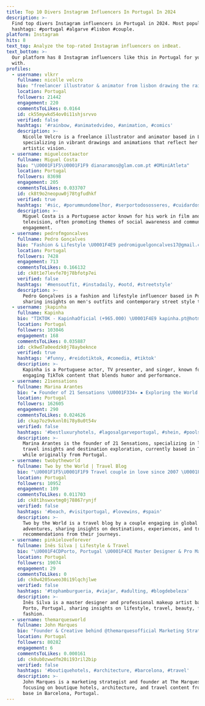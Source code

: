 ```yaml
---
title: Top 10 Divers Instagram Influencers In Portugal In 2024
description: >-
  Find top divers Instagram influencers in Portugal in 2024. Most popular
  hashtags: #portugal #algarve #lisbon #couple.
platform: Instagram
hits: 8
text_top: Analyze the top-rated Instagram influencers on inBeat.
text_bottom: >-
  Our platform has 8 Instagram influencers like this in Portugal for you to work
  with.
profiles:
  - username: vlkrr
    fullname: nicolle velcro
    bio: "freelancer illustrator & animator from lisbon drawing the rainbow I ride on \U0001F308 (she/her) \U0001F48C for work inquiries: velcrocrocro@gmail.com portfolio\U0001F447\U0001F3FC"
    location: Portugal
    followers: 21442
    engagement: 220
    commentsToLikes: 0.0164
    id: ck55mywkd54ov0i11shjsrvvo
    verified: false
    hashtags: '#rainbow, #animatedvideo, #animation, #comics'
    description: >-
      Nicolle Velcro is a freelance illustrator and animator based in Lisbon,
      specializing in vibrant drawings and animations that reflect her colorful
      artistic vision.
  - username: miguelcostaactor
    fullname: Miguel Costa
    bio: "\U0001F1F5\U0001F1F9 dianaramos@glam.com.pt #OMiniAtleta"
    location: Portugal
    followers: 83698
    engagement: 205
    commentsToLikes: 0.033707
    id: ck8t9o2neopuw0j78tgfudhkf
    verified: true
    hashtags: '#sic, #porummundomelhor, #serportodososseres, #cuidardoseu'
    description: >-
      Miguel Costa is a Portuguese actor known for his work in film and
      television, often promoting themes of social awareness and community
      engagement.
  - username: pedrofmgoncalves
    fullname: Pedro Gonçalves
    bio: "Fashion & Lifestyle \U0001F4E9 pedromiguelgoncalves17@gmail.com \U0001F4CDPortugal"
    location: Portugal
    followers: 7428
    engagement: 713
    commentsToLikes: 0.166132
    id: ck8t1e7levfe70j78bfotp7ei
    verified: false
    hashtags: '#mensoutfit, #instadaily, #ootd, #streetstyle'
    description: >-
      Pedro Gonçalves is a fashion and lifestyle influencer based in Portugal,
      sharing insights on men's outfits and contemporary street style trends.
  - username: jkapinha
    fullname: Kapinha
    bio: "TIKTOK - KapinhaOficial (+965.000) \U0001F4E9 kapinha.pt@hotmail.com Ator • Apresentador de TV • Cantor NOVIDADE: Canal Chat Kapinha\U0001F447\U0001F3FC\U0001F63B"
    location: Portugal
    followers: 103046
    engagement: 168
    commentsToLikes: 0.035887
    id: ck9wd7a0eedzk0j78aybeknce
    verified: true
    hashtags: '#funny, #reidotiktok, #comedia, #tiktok'
    description: >-
      Kapinha is a Portuguese actor, TV presenter, and singer, known for
      engaging TikTok content that blends humor and performance.
  - username: 21sensations
    fullname: Marina Arantes
    bio: "▪️ Founder of 21 Sensations \U0001F334✈️ ▪️ Exploring the World's Finest Destinations \U0001F30D ▪️ From Portugal \U0001F1F5\U0001F1F9 Based in Thailand \U0001F1F9\U0001F1ED"
    location: Portugal
    followers: 162605
    engagement: 290
    commentsToLikes: 0.024626
    id: ckap7oz9vkxnl0i78y8u0t54v
    verified: false
    hashtags: '#bestluxuryhotels, #lagosalgarveportugal, #shein, #poolside'
    description: >-
      Marina Arantes is the founder of 21 Sensations, specializing in luxury
      travel insights and destination exploration, currently based in Thailand
      while originally from Portugal.
  - username: twobytheworld
    fullname: Two by the World | Travel Blog
    bio: "\U0001F1F5\U0001F1F9 Travel couple in love since 2007 \U0001F3F3️‍\U0001F308 Engaged \U0001F468‍❤️‍\U0001F48B‍\U0001F468 \U0001F4CD+50 \U0001F30E RTW 2019/20 ⏩ 2024 honeymoon RTW Seeking the next big experience \U0001F50E"
    location: Portugal
    followers: 10952
    engagement: 109
    commentsToLikes: 0.011703
    id: ck8t1hswxvtmg0j78867rynjf
    verified: false
    hashtags: '#beach, #visitportugal, #lovewins, #spain'
    description: >-
      Two by the World is a travel blog by a couple engaging in global
      adventures, sharing insights on destinations, experiences, and travel
      recommendations from their journeys.
  - username: pinkieloveforever
    fullname: Inês Silva | Lifestyle & Travel
    bio: "\U0001F4CDPorto, Portugal \U0001F4CE Master Designer & Pro Makeup Artist \U0001F4F8 Lifestyle • Travel • Beauty • Food • Fashion Encontra-me Aqui\U0001F447\U0001F3FB"
    location: Portugal
    followers: 19074
    engagement: 29
    commentsToLikes: 0
    id: ck0w4205xweo30i19lqchjlwe
    verified: false
    hashtags: '#tophamburgueria, #viajar, #adulting, #blogdebeleza'
    description: >-
      Inês Silva is a master designer and professional makeup artist based in
      Porto, Portugal, sharing insights on lifestyle, travel, beauty, food, and
      fashion.
  - username: themarquesworld
    fullname: John Marques
    bio: "⁣Founder & Creative behind @themarquesofficial Marketing Strategist @beamphora \U0001F4CD Barcelona"
    location: Portugal
    followers: 80282
    engagement: 6
    commentsToLikes: 0.000161
    id: ck0ub0zwwdfm20i193ril2bip
    verified: false
    hashtags: '#boutiquehotels, #architecture, #barcelona, #travel'
    description: >-
      John Marques is a marketing strategist and founder at The Marques,
      focusing on boutique hotels, architecture, and travel content from his
      base in Barcelona, Portugal.
---
```


